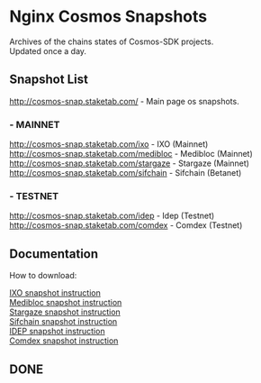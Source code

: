 # Nginx Cosmos Snapshots

Archives of the chains states of Cosmos-SDK projects.  
Updated once a day.  

## Snapshot List

http://cosmos-snap.staketab.com/ - Main page os snapshots.  

### - MAINNET
http://cosmos-snap.staketab.com/ixo - IXO (Mainnet)  
http://cosmos-snap.staketab.com/medibloc - Medibloc (Mainnet)  
http://cosmos-snap.staketab.com/stargaze - Stargaze (Mainnet)  
http://cosmos-snap.staketab.com/sifchain - Sifchain (Betanet)  

### - TESTNET
http://cosmos-snap.staketab.com/idep - Idep (Testnet)  
http://cosmos-snap.staketab.com/comdex - Comdex (Testnet)  

## Documentation

How to download:  

[IXO snapshot instruction](https://github.com/staketab/nginx-cosmos-snap/blob/main/ixo.md)  
[Medibloc snapshot instruction](https://github.com/staketab/nginx-cosmos-snap/blob/main/medibloc.md)  
[Stargaze snapshot instruction](https://github.com/staketab/nginx-cosmos-snap/blob/main/stargaze.md)  
[Sifchain snapshot instruction](https://github.com/staketab/nginx-cosmos-snap/blob/main/sifchain.md)  
[IDEP snapshot instruction](https://github.com/staketab/nginx-cosmos-snap/blob/main/idep.md)  
[Comdex snapshot instruction](https://github.com/staketab/nginx-cosmos-snap/blob/main/comdex.md)  

## DONE
